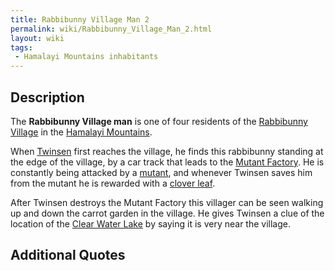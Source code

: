 ```yaml
---
title: Rabbibunny Village Man 2
permalink: wiki/Rabbibunny_Village_Man_2.html
layout: wiki
tags:
 - Hamalayi Mountains inhabitants
---
```


## Description

The **Rabbibunny Village man** is one of four residents of the
[Rabbibunny Village](Rabbibunny_Village "wikilink") in the [Hamalayi
Mountains](Hamalayi_Mountains "wikilink").

When [Twinsen](Twinsen "wikilink") first reaches the village, he finds
this rabbibunny standing at the edge of the village, by a car track that
leads to the [Mutant Factory](Mutant_Factory "wikilink"). He is
constantly being attacked by a [mutant](mutant "wikilink"), and whenever
Twinsen saves him from the mutant he is rewarded with a [clover
leaf](clover_leaf "wikilink").

After Twinsen destroys the Mutant Factory this villager can be seen
walking up and down the carrot garden in the village. He gives Twinsen a
clue of the location of the [Clear Water
Lake](Clear_Water_Lake "wikilink") by saying it is very near the
village.

## Additional Quotes
